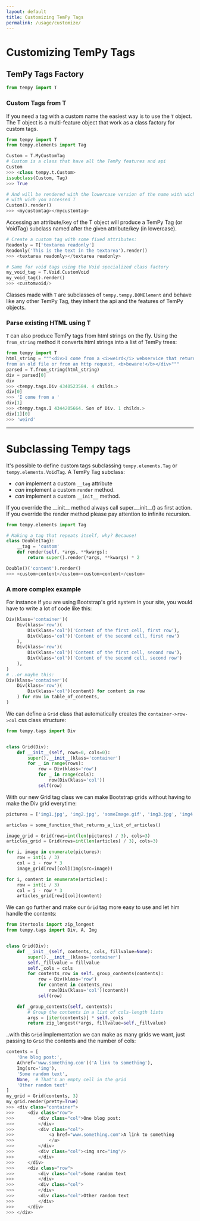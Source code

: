 ```yaml
---
layout: default
title: Customizing TemPy Tags
permalink: /usage/customize/
---
```


# Customizing TemPy Tags

## TemPy Tags Factory
```python
from tempy import T
```

### Custom Tags from T

If you need a tag with a custom name the easiest way is to use the `T` object. The T object is a multi-feature object that work as a class factory for custom tags.

```python
from tempy import T
from tempy.elements import Tag

Custom = T.MyCustomTag
# Custom is a class that have all the TemPy features and api
Custom
>>> <class tempy.t.Custom>
issubclass(Custom, Tag)
>>> True

# And will be rendered with the lowercase version of the name with wich you accessed T
# with wich you accessed T
Custom().render()
>>> <mycustomtag></mycustomtag>
```

Accessing an attribute/key of the T object will produce a TemPy Tag (or VoidTag) subclass named after the given attribute/key (in lowercase).

```python
# Create a custom tag with some fixed attributes:
Readonly = T['textarea readonly']
Readonly('This is the text in the textarea').render()
>>> <textarea readonly></textarea readonly>

# Same for void tags using the Void specialized class factory
my_void_tag = T.Void.CustomVoid
my_void_tag().render()
>>> <customvoid/>
```

Classes made with `T` are subclasses of `tempy.tempy.DOMElement` and behave like any other TemPy Tag, they inherit the api and the features of TemPy objects.

### Parse existing HTML using T

`T` can also produce TemPy tags from html strings on the fly. Using the `from_string` method it converts html strings into a list of TemPy trees:

```python
from tempy import T
html_string = """<div>I come from a <i>weird</i> webservice that returns html strings, 
from an old file or from an http request, <b>beware!</b></div>"""
parsed = T.from_string(html_string)
div = parsed[0]
div
>>> <tempy.tags.Div 4340523584. 4 childs.>
div[0]
>>> 'I come from a '
div[1]
>>> <tempy.tags.I 4344205664. Son of Div. 1 childs.>
div[1][0]
>>> 'weird'
```



***


Subclassing Tempy tags
======

It's possible to define custom tags subclassing `tempy.elements.Tag` or `tempy.elements.VoidTag`.
A TemPy Tag subclass:
 * *can* implement a custom `__tag` attribute
 * *can* implement a custom `render` method.
 * *can* implement a custom `__init__` method.

<aside class="error">If you override the __init__ method always call super.__init__() as first action.</aside>
<aside class="error">If you override the render method please pay attention to infinite recursion.</aside>

```python
from tempy.elements import Tag

# Making a tag that repeats itself, why? Because!
class Double(Tag):
    __tag = 'custom'
    def render(self, *args, **kwargs):
        return super().render(*args, **kwargs) * 2

Double()('content').render()
>>> <custom>content</custom><custom>content</custom>
```

### A more complex example

For instance if you are using Bootstrap's grid system in your site, you would have to write a lot of code like this:

```python
Div(klass='container')(
    Div(klass='row')(
        Div(klass='col')('Content of the first cell, first row'),
        Div(klass='col')('Content of the second cell, first row')
    ),
    Div(klass='row')(
        Div(klass='col')('Content of the first cell, second row'),
        Div(klass='col')('Content of the second cell, second row')
    ),
)
# ..or maybe this:
Div(klass='container')(
    Div(klass='row')(
        Div(klass='col')(content) for content in row
    ) for row in table_of_contents,
)
```

We can define a `Grid` class that automatically creates the `container->row->col` css class structure:
```python
from tempy.tags import Div


class Grid(Div):
    def __init__(self, rows=0, cols=0):
        super().__init__(klass='container')
        for _ in range(rows):
            row = Div(klass='row')
            for _ in range(cols):
                row(Div(klass='col'))
            self(row)
```

With our new Grid tag class we can make Bootstrap grids without having to make the Div grid everytime:
```python
pictures = ['img1.jpg', 'img2.jpg', 'someImage.gif', 'img3.jpg', 'img4.jpg', 'bestImage.jpg']

articles = some_function_that_returns_a_list_of_articles()

image_grid = Grid(rows=int(len(pictures) / 3), cols=3)
articles_grid = Grid(rows=int(len(articles) / 3), cols=3)

for i, image in enumerate(pictures):
    row = int(i / 3)
    col = i - row * 3
    image_grid[row][col](Img(src=image))

for i, content in enumerate(articles):
    row = int(i / 3)
    col = i - row * 3
    articles_grid[row][col](content)
```

We can go further and make our `Grid` tag more easy to use and let him handle the contents:

```python
from itertools import zip_longest
from tempy.tags import Div, A, Img


class Grid(Div):
    def __init__(self, contents, cols, fillvalue=None):
        super().__init__(klass='container')
        self._fillvalue = fillvalue
        self._cols = cols
        for contents_row in self._group_contents(contents):
            row = Div(klass='row')
            for content in contents_row:
                row(Div(klass='col')(content))
            self(row)

    def _group_contents(self, contents):
        # Group the contents in a list of cols-length lists
        args = [iter(contents)] * self._cols
        return zip_longest(*args, fillvalue=self._fillvalue)
```

..with this `Grid` implementation we can make as many grids we want, just passing to `Grid` the contents and the number of cols:

```python
contents = [
    'One blog post:',
    A(href='www.something.com')('A link to something'),
    Img(src='img'),
    'Some random text',
    None,  # That's an empty cell in the grid
    'Other random text'
]
my_grid = Grid(contents, 3)
my_grid.render(pretty=True)
>>> <div class="container">
>>>     <div class="row">
>>>         <div class="col">One blog post:
>>>         </div>
>>>         <div class="col">
>>>             <a href="www.something.com">A link to something
>>>             </a>
>>>         </div>
>>>         <div class="col"><img src="img"/>
>>>         </div>
>>>     </div>
>>>     <div class="row">
>>>         <div class="col">Some random text
>>>         </div>
>>>         <div class="col">
>>>         </div>
>>>         <div class="col">Other random text
>>>         </div>
>>>     </div>
>>> </div>
```

